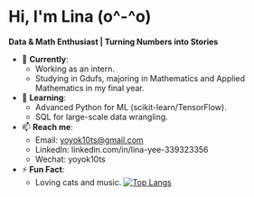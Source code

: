 # Hi, I'm Lina (o^-^o)  

**Data & Math Enthusiast | Turning Numbers into Stories**  

- 🔭 **Currently**:  
  - Working as an intern.
  - Studying in Gdufs, majoring in Mathematics and Applied Mathematics in my final year. 
- 🌱 **Learning**:  
  - Advanced Python for ML (scikit-learn/TensorFlow).  
  - SQL for large-scale data wrangling.  
- 📫 **Reach me**:  
  - Email: yoyok10ts@gmail.com  
  - LinkedIn: linkedin.com/in/lina-yee-339323356
  - Wechat: yoyok10ts
- ⚡ **Fun Fact**:  
  - Loving cats and music.
[![Top Langs](https://github-readme-stats.vercel.app/api/top-langs/?username=Lina1o&layout=compact&theme=radical)](https://github.com/Lina1o)  
